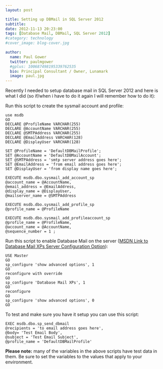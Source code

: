 ```yaml
---
layout: post

title: Setting up DBMail in SQL Server 2012
subtitle: 
date: 2012-11-13 20:23:00
tags: [Database Mail, DBMail, SQL Server 2012]
#category: technology
#cover_image: blog-cover.jpg

author:
  name: Paul Gower
  twitter: paulmgower
  #gplus: 100687498195339762535 
  bio: Principal Consultant / Owner, Lunamark
  image: paul.jpg
---
```


Recently I needed to setup database mail in SQL Server 2012 and here is what I did (so if/when i have to do it again I will remember how to do it):

Run this script to create the sysmail account and profile:
<pre><code class="sql">use msdb
GO
DECLARE @ProfileName VARCHAR(255)
DECLARE @AccountName VARCHAR(255)
DECLARE @SMTPAddress VARCHAR(255)
DECLARE @EmailAddress VARCHAR(128)
DECLARE @DisplayUser VARCHAR(128)

SET @ProfileName = 'DefaultDBMailProfile';
SET @AccountName = 'DefaultDBMailAccount';
SET @SMTPAddress = 'smtp server address goes here';
SET @EmailAddress = 'from email address goes here';
SET @DisplayUser = 'from display name goes here';

EXECUTE msdb.dbo.sysmail_add_account_sp
@account_name = @AccountName,
@email_address = @EmailAddress,
@display_name = @DisplayUser,
@mailserver_name = @SMTPAddress

EXECUTE msdb.dbo.sysmail_add_profile_sp
@profile_name = @ProfileName

EXECUTE msdb.dbo.sysmail_add_profileaccount_sp
@profile_name = @ProfileName,
@account_name = @AccountName,
@sequence_number = 1 ;
</code></pre>

Run this script to enable Database Mail on the server ([MSDN Link to Database Mail XPs Server Configuration Option](http://msdn.microsoft.com/en-us/library/ms191189.aspx)):
<pre><code class="sql">USE Master
GO
sp_configure 'show advanced options', 1
GO
reconfigure with override
GO
sp_configure 'Database Mail XPs', 1
GO
reconfigure 
GO
sp_configure 'show advanced options', 0
GO
</code></pre>

To test and make sure you have it setup you can use this script:

<pre><code class="sql">EXEC msdb.dbo.sp_send_dbmail
@recipients = 'to email address goes here',
@body= 'Test Email Body', 
@subject = 'Test Email Subject',
@profile_name = 'DefaultDBMailProfile'
</code></pre>

**Please note:** many of the variables in the above scripts have test data in them. Be sure to set the variables to the values that apply to your environment.
